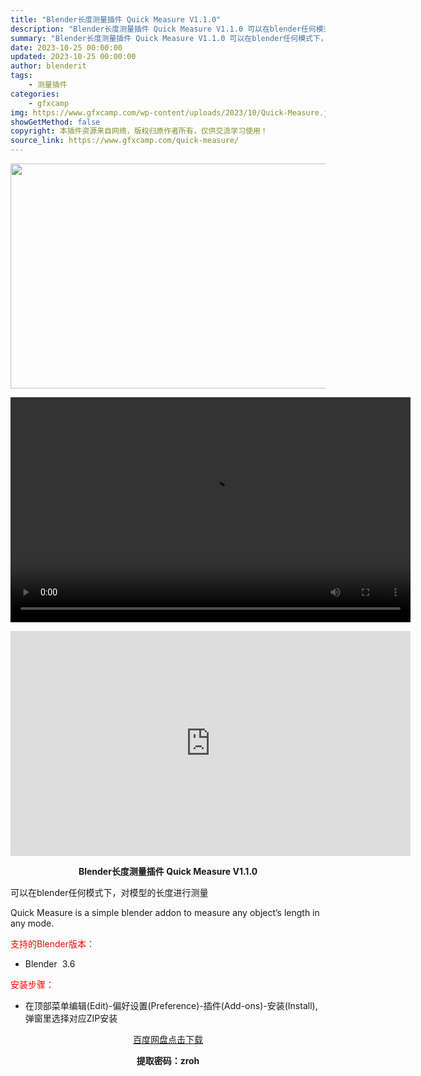 ```yaml
---
title: "Blender长度测量插件 Quick Measure V1.1.0"
description: "Blender长度测量插件 Quick Measure V1.1.0 可以在blender任何模式下，对模型的长度进行测量 Quick Measure is a simple blender addo..."
summary: "Blender长度测量插件 Quick Measure V1.1.0 可以在blender任何模式下，对模型的长度进行测量 Quick Measure is a simple blender addo..."
date: 2023-10-25 00:00:00
updated: 2023-10-25 00:00:00
author: blenderit
tags: 
    - 测量插件
categories:
    - gfxcamp
img: https://www.gfxcamp.com/wp-content/uploads/2023/10/Quick-Measure.jpg
showGetMethod: false
copyright: 本插件资源来自网络，版权归原作者所有，仅供交流学习使用！
source_link: https://www.gfxcamp.com/quick-measure/
---
```

<div><p><img decoding="async" class="aligncenter size-full wp-image-115964" src="https://www.gfxcamp.com/wp-content/uploads/2023/10/Quick-Measure.jpg" data-src="https://www.gfxcamp.com/wp-content/uploads/2023/10/Quick-Measure.jpg" alt="" width="640" height="360" data-srcset="https://www.gfxcamp.com/wp-content/uploads/2023/10/Quick-Measure.jpg 640w, https://www.gfxcamp.com/wp-content/uploads/2023/10/Quick-Measure-150x84.jpg 150w" data-sizes="(max-width: 640px) 100vw, 640px"><br>
</p><center><div style="width: 640px;" class="wp-video"><!--[if lt IE 9]><script>document.createElement('video');</script><![endif]-->
<video class="wp-video-shortcode" id="video-115963-1" width="640" height="360" preload="true" controls="controls"><source type="video/mp4" src="http://cloud.video.taobao.com/play/u/null/p/1/e/6/t/1/433934874369.mp4?_=1"></source><a href="http://cloud.video.taobao.com/play/u/null/p/1/e/6/t/1/433934874369.mp4">http://cloud.video.taobao.com/play/u/null/p/1/e/6/t/1/433934874369.mp4</a></video></div></center><p style="text-align: center;"><iframe loading="lazy" src="https://player.youku.com/embed/XNjEyNDkxNTA4OA==" width="640" height="360" frameborder="0" allowfullscreen="allowfullscreen" data-mce-fragment="1"></iframe></p><p style="text-align: center;"><strong>Blender长度测量插件 Quick Measure V1.1.0</strong></p><p>可以在blender任何模式下，对模型的长度进行测量</p><p>Quick Measure is a simple blender addon to measure any object’s length in any mode.</p><p style="text-align: left;"><span style="color: #ff0000;">支持的Blender版本：</span></p><ul>
<li style="text-align: left;">Blender  3.6</li>
</ul><p style="text-align: left;"><span style="color: #ff0000;">安装步骤：</span></p><ul>
<li>在顶部菜单编辑(Edit)-偏好设置(Preference)-插件(Add-ons)-安装(Install),弹窗里选择对应ZIP安装</li>
</ul><p style="text-align: center;"><a class="maxbutton-3 maxbutton maxbutton-baidu" target="_blank" rel="noopener" href="https://pan.baidu.com/s/1tiwMxXIy34UpoWCoVx8sDA?pwd=zroh"><span class="mb-text">百度网盘点击下载</span></a></p><p style="text-align: center;"><strong>提取密码：zroh</strong></p></div>